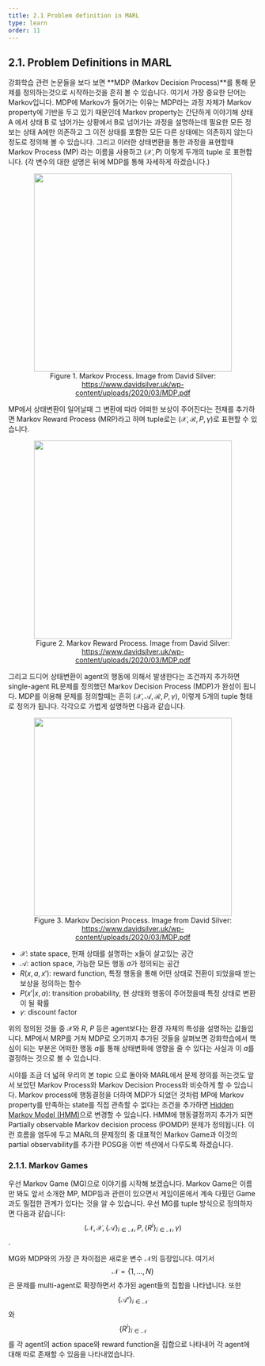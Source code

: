 ```yaml
---
title: 2.1 Problem definition in MARL
type: learn
order: 11
---
```


## 2.1. Problem Definitions in MARL

강화학습 관련 논문들을 보다 보면 **MDP (Markov Decision Process)**를 통해 문제를 정의하는것으로 시작하는것을 흔히 볼 수 있습니다. 여기서 가장 중요한 단어는 Markov입니다. MDP에 Markov가 들어가는 이유는 MDP라는 과정 자체가 Markov property에 기반을 두고 있기 때문인데 Markov property는 간단하게 이야기해 상태 A 에서 상태 B 로 넘어가는 상황에서 B로 넘어가는 과정을 설명하는데 필요한 모든 정보는 상태 A에만 의존하고 그 이전 상태를 포함한 모든 다른 상태에는 의존하지 않는다 정도로 정의해 볼 수 있습니다. 그리고 이러한 상태변환을 통한 과정을 표현할때 Markov Process (MP) 라는 이름을 사용하고 $(\mathcal{X}, P)$ 이렇게 두개의 tuple 로 표현합니다. (각 변수의 대한 설명은 뒤에 MDP를 통해 자세하게 하겠습니다.)

<center><figure>
	<img src="/images/MP.png" width="400">
	<figcaption>Figure 1. Markov Process. Image from David Silver: <a href="https://www.davidsilver.uk/wp-content/uploads/2020/03/MDP.pdf">https://www.davidsilver.uk/wp-content/uploads/2020/03/MDP.pdf</a></figcaption>
</figure></center>

MP에서 상태변환이 일어날때 그 변환에 따라 어떠한 보상이 주어진다는 전재를 추가하면 Markov Reward Process (MRP)라고 하며 tuple로는 $(\mathcal{X}, \mathcal{R}, P, \gamma)$로 표현할 수 있습니다.

<center><figure>
	<img src="/images/MRP.png" width="400">
	<figcaption>Figure 2. Markov Reward Process. Image from David Silver: <a href="https://www.davidsilver.uk/wp-content/uploads/2020/03/MDP.pdf">https://www.davidsilver.uk/wp-content/uploads/2020/03/MDP.pdf</a></figcaption>
</figure></center>

그리고 드디어 상태변환이 agent의 행동에 의해서 발생한다는 조건까지 추가하면 single-agent RL문제를 정의했던 Markov Decision Process (MDP)가 완성이 됩니다. MDP를 이용해 문제를 정의할때는 흔히 $(\mathcal{X}, \mathcal{A}, \mathcal{R}, P, \gamma)$, 이렇게 5개의 tuple 형태로 정의가 됩니다. 각각으로 가볍게 설명하면 다음과 같습니다.

<center><figure>
	<img src="/images/MDP.png" width="400">
	<figcaption>Figure 3. Markov Decision Process. Image from David Silver: <a href="https://www.davidsilver.uk/wp-content/uploads/2020/03/MDP.pdf">https://www.davidsilver.uk/wp-content/uploads/2020/03/MDP.pdf</a></figcaption>
</figure></center>

- $\mathcal{X}$: state space, 현재 상태를 설명하는 x들이 살고있는 공간
- $\mathcal{A}$: action space, 가능한 모든 행동 $a$가 정의되는 공간
- $R(x, a, x')$: reward function, 특정 행동을 통해 어떤 상태로 전환이 되었을때 받는 보상을 정의하는 함수
- $P(x' \vert x, a)$: transition probability, 현 상태와 행동이 주어졌을때 특정 상태로 변환이 될 확률
- $\gamma$: discount factor

위의 정의된 것들 중 $\mathcal{X}$와 $R$, $P$ 등은 agent보다는 환경 자체의 특성을 설명하는 값들입니다. MP에서 MRP를 거쳐 MDP로 오기까지 추가된 것들을 살펴보면 강화학습에서 핵심이 되는 부분은 어떠한 행동 $a$를 통해 상태변화에 영향을 줄 수 있다는 사실과 이 $a$를 결정하는 것으로 볼 수 있습니다.

시야를 조금 더 넓혀 우리의 본 topic 으로 돌아와 MARL에서 문제 정의를 하는것도 앞서 보았던 Markov Process와 Markov Decision  Process와 비슷하게 할 수 있습니다. Markov process에 행동결정을 더하여 MDP가 되었던 것처럼 MP에 Markov property를 만족하는 state를 직접 관측할 수 없다는 조건을 추가하면 [Hidden Markov Model (HMM)](https://en.wikipedia.org/wiki/Hidden_Markov_model)으로 변경할 수 있습니다. HMM에 행동결정까지 추가가 되면 Partially observable Markov decision process (POMDP) 문제가 정의됩니다. 이런 흐름을 염두에 두고 MARL의 문제정의 중 대표적인  Markov Game과 이것의 partial observability를 추가한 POSG을 이번 섹션에서 다루도록 하겠습니다. 

### 2.1.1. Markov Games

우선 Markov Game (MG)으로 이야기를 시작해 보겠습니다. Markov Game은 이름만 봐도 앞서 소개한 MP, MDP등과 관련이 있으면서 게임이론에서 계속 다뤘던 Game과도 밀접한 관계가 있다는 것을 알 수 있습니다. 우선 MG를 tuple 방식으로 정의하자면 다음과 같습니다: $$(\mathcal{N}, \mathcal{X}, \{\mathcal{A}\}_{i \in \mathcal{N}}, P, \{R^i\}_{i \in \mathcal{N}}, \gamma)$$. 

MG와 MDP와의 가장 큰 차이점은 새로운 변수 $\mathcal{N}$의 등장입니다. 여기서 $$\mathcal{N}=\{1, \dots, N\}$$은 문제를 multi-agent로 확장하면서 추가된 agent들의 집합을 나타냅니다. 또한 $$\{\mathcal{A^i}\}_{i \in \mathcal{N}}$$와 $$\{R^i\}_{i \in \mathcal{N}}$$를 각 agent의 action space와 reward function을 집합으로 나타내어 각 agent에 대해 따로 존재할 수 있음을 나타내었습니다.